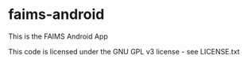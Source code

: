 faims-android
=============

This is the FAIMS Android App

This code is licensed under the GNU GPL v3 license - see LICENSE.txt
